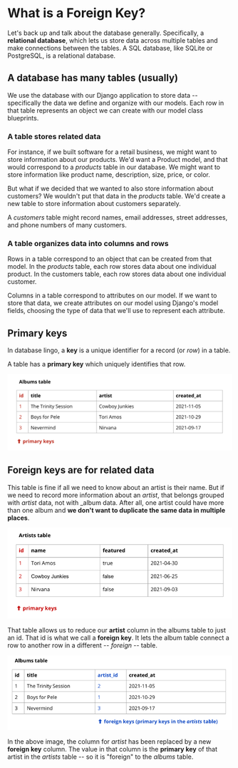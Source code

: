 # What is a Foreign Key?

Let's back up and talk about the database generally. Specifically, a **relational database**, which lets us store data across multiple tables and make connections between the tables. A SQL database, like SQLite or PostgreSQL, is a relational database.

## A database has many tables (usually)

We use the database with our Django application to store data -- specifically the data we define and organize with our models. Each row in that table represents an object we can create with our model class blueprints.

### A table stores related data

For instance, if we built software for a retail business, we might want to store information about our products. We'd want a Product model, and that would correspond to a _products_ table in our database. We might want to store information like product name, description, size, price, or color.

But what if we decided that we wanted to also store information about customers? We wouldn't put that data in the _products_ table. We'd create a new table to store information about customers separately.

A _customers_ table might record names, email addresses, street addresses, and phone numbers of many customers.

### A table organizes data into columns and rows

Rows in a table correspond to an object that can be created from that model. In the _products_ table, each row stores data about one individual product. In the customers table, each row stores data about one individual customer.

Columns in a table correspond to attributes on our model. If we want to store that data, we create attributes on our model using Django's model fields, choosing the type of data that we'll use to represent each attribute.

## Primary keys

In database lingo, a **key** is a unique identifier for a record (or _row_) in a table.

A table has a **primary key** which uniquely identifies that row.

![](images/table_albums.png)

## Foreign keys are for related data

This table is fine if all we need to know about an artist is their name. But if we need to record more information about an _artist_, that belongs grouped with _artist_ data, not with _album data. After all, one artist could have more than one album and **we don't want to duplicate the same data in multiple places**.

![](images/table_artists.png)

That table allows us to reduce our **artist** column in the albums table to just an id. That id is what we call a **foreign key**. It lets the album table connect a row to another row in a different -- _foreign_ -- table.

![](images/table_fk.png)

In the above image, the column for _artist_ has been replaced by a new **foreign key** column. The value in that column is the **primary key** of that artist in the _artists_ table -- so it is "foreign" to the _albums_ table.
